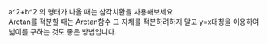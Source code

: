 a^2+b^2 의 형태가 나올 때는 삼각치환을 사용해보세요.  
Arctan를 적분할 때는 Arctan함수 그 자체를 적분하려하지 말고 y=x대칭을 이용하여 넓이를 구하는 것도 좋은 방법입니다.
